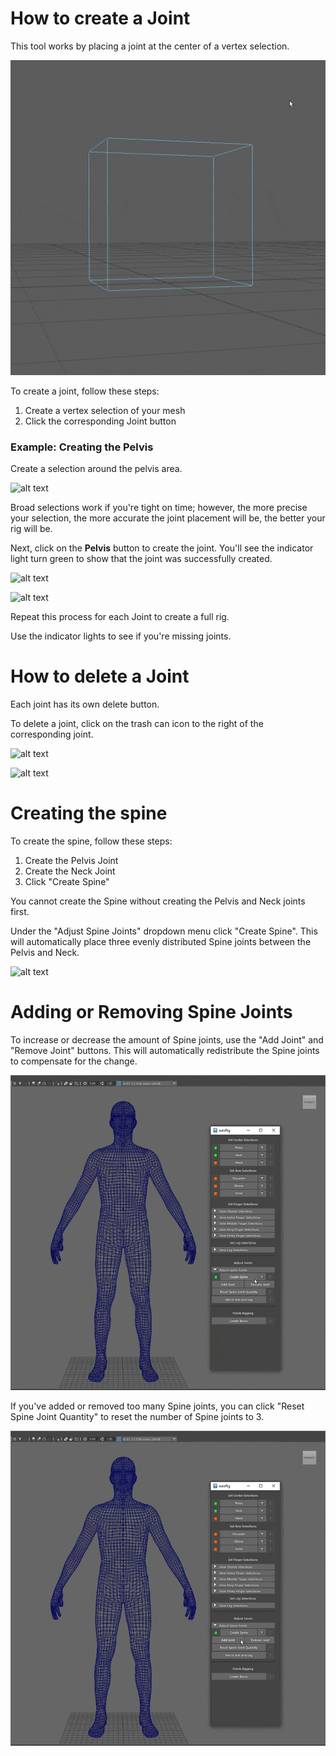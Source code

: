 # How to create a Joint
This tool works by placing a joint at the center of a vertex selection.

![alt text](https://github.com/cgikai/240228_documentation_test/blob/main/Rigging%20Tool_autoJoint.gif?raw=true)

To create a joint, follow these steps:
1. Create a vertex selection of your mesh
2. Click the corresponding Joint button

### Example: Creating the Pelvis
Create a selection around the pelvis area.

![alt text](https://github.com/cgikai/240228_documentation_test/blob/main/Rigging-Tool_Set-Up_Create-Selection_600.gif?raw=true)

Broad selections work if you're tight on time; however, the more precise your selection, the more accurate the joint placement will be, the better your rig will be. 

Next, click on the **Pelvis** button to create the joint. You'll see the indicator light turn green to show that the joint was successfully created. 

![alt text](https://github.com/cgikai/240228_documentation_test/blob/main/Rigging%20Tool_Pelvis%20Create%20-%20UI%20Close%20Up.gif?raw=true)

![alt text](https://github.com/cgikai/240228_documentation_test/blob/main/Rigging-Tool_Pelvis-Create_720.gif?raw=true)

Repeat this process for each Joint to create a full rig.

Use the indicator lights to see if you're missing joints.

# How to delete a Joint

Each joint has its own delete button. 

To delete a joint, click on the trash can icon to the right of the corresponding joint.

![alt text](https://github.com/cgikai/240228_documentation_test/blob/main/Rigging%20Tool_Pelvis%20Delete%20-%20UI%20Close%20Up.gif?raw=true)

![alt text](https://github.com/cgikai/240228_documentation_test/blob/main/Rigging-Tool_Pelvis-Delete_720.gif?raw=true)

# Creating the spine

To create the spine, follow these steps:
1. Create the Pelvis Joint
2. Create the Neck Joint
3. Click "Create Spine"

You cannot create the Spine without creating the Pelvis and Neck joints first.

Under the "Adjust Spine Joints" dropdown menu click "Create Spine". This will automatically place three evenly distributed Spine joints between the Pelvis and Neck.

![alt text](https://github.com/cgikai/240228_documentation_test/blob/main/Rigging-Tool_Spine_Create_720.gif?raw=true)

# Adding or Removing Spine Joints

To increase or decrease the amount of Spine joints, use the "Add Joint" and "Remove Joint" buttons. This will automatically redistribute the Spine joints to compensate for the change.

![alt text](https://github.com/cgikai/240228_documentation_test/blob/main/Rigging-Tool_Spine_Add-Remove_720.gif?raw=true)

If you've added or removed too many Spine joints, you can click "Reset Spine Joint Quantity" to reset the number of Spine joints to 3.

![alt text](https://github.com/cgikai/240228_documentation_test/blob/main/Rigging-Tool_Spine_Reset_720.gif?raw=true)
